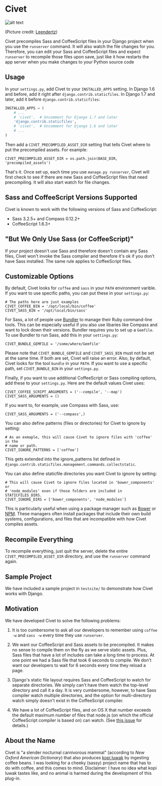 Civet
=====

![alt text](http://upload.wikimedia.org/wikipedia/commons/2/28/Luwak-Katze_in_Kepahiang.jpg "Civet")

(Picture credit: [Leendertz](http://en.wikipedia.org/wiki/Kopi_Luwak#mediaviewer/File:Luwak-Katze_in_Kepahiang.jpg))

Civet precompiles Sass and CoffeeScript files in your Django project when
you use the `runserver` command. It will also watch the file changes for you.
Therefore, you can edit your Sass and CoffeeScript files and expect
`runserver` to recompile those files upon save, just like it how restarts the
app server when you make changes to your Python source code


Usage
-----

In your `settings.py`, add Civet to your `INSTALLED_APPS` setting.
In Django 1.6 and before, add it right after
`django.contrib.staticfiles`. In Django 1.7 and later, add it
before `django.contrib.staticfiles`:

```python
INSTALLED_APPS = (
    # ...
    # 'civet',  # Uncomment for Django 1.7 and later
    'django.contrib.staticfiles',
    # 'civet',  # Uncomment for Django 1.6 and later
    # ...
)
```

Then add a `CIVET_PRECOMPILED_ASSET_DIR` setting that tells Civet where to
put the precompiled assets. For example:

    CIVET_PRECOMPILED_ASSET_DIR = os.path.join(BASE_DIR, 'precompiled_assets')

That's it. Once set up, each time you use `manage.py runserver`, Civet will
first check to see if there are new Sass and CoffeeScript files that need
precompiling. It will also start watch for file changes.


Sass and CoffeeScript Versions Supported
----------------------------------------

Civet is known to work with the following versions of Sass and CoffeeScript:

* Sass 3.2.5+ and Compass 0.12.2+
* CoffeeScript 1.6.3+


"But We Only Use Sass (or CoffeeScript)"
----------------------------------------

If your project doesn't use Sass and therefore doesn't contain any Sass files,
Civet won't invoke the Sass compiler and therefore it's ok if you don't have
Sass installed. The same rule applies to CoffeeScript files.


Customizable Options
--------------------

By default, Civet looks for `coffee` and `sass` in your `PATH` environment
varible. If you want to use specific paths, you can put these in your
`settings.py`:

    # The paths here are just examples
    CIVET_COFFEE_BIN = '/opt/local/bin/coffee'
    CIVET_SASS_BIN = '/opt/local/bin/sass'

For Sass, a lot of people use [Bundler](http://bundler.io/) to manage their
Ruby command-line tools. This can be especially useful if you also use
libaries like Compass and want to lock down their versions. Bundler requires
you to set up a `Gemfile`. To use Bundler to run Sass, add this in your
`settings.py`:

    CIVET_BUNDLE_GEMFILE = '/some/where/Gemfile'

Please note that `CIVET_BUNDLE_GEMFILE` and `CIVET_SASS_BIN` must not be set
at the same time. If both are set, Civet will raise an error. Also, by
default, Civet looks for the tool `bundle` in your `PATH`. If you want to
use a specific path, set `CIVET_BUNDLE_BIN` in your `settings.py`.

Finally, if you want to use additional CoffeeScript or Sass compiling options,
add these to your `settings.py`. Here are the default values Civet uses:

    CIVET_COFFEE_SCRIPT_ARGUMENTS = ('--compile', '--map')
    CIVET_SASS_ARGUMENTS = ()

If you want to, for example, use Compass with Sass, use:

    CIVET_SASS_ARGUMENTS = ('--compass',)

You can also define patterns (files or directories) for Civet to ignore by
setting:

    # As an exmaple, this will cause Civet to ignore files with 'coffee' in the
    # name or path.
    CIVET_IGNORE_PATTERNS = ['coffee']

This gets extended into the ignore_patterns list defined in
`django.contrib.staticfiles.management.commands.collectstatic`.

You can also define staticfile directories you want Civet to ignore by setting:

    # This will cause Civet to ignore files located in 'bower_components' or
    # 'node_modules' even if those folders are included in STATICFILES_DIRS.
    CIVET_IGNORE_DIRS = ['bower_components', 'node_modules']


This is particularly useful when using a package manager such as [Bower](http://bower.io/)
or [NPM](https://www.npmjs.com/).  These managers often install packages that
include their own build systems, configurations, and files that are incompatible
with how Civet compiles assets.

Recompile Everything
--------------------

To recompile everything, just quit the server, delete the entire
`CIVET_PRECOMPILED_ASSET_DIR` directory, and use the `runserver` command
again.


Sample Project
--------------

We have included a sample project in `testsite/` to demonstrate how Civet
works with Django.


Motivation
----------

We have developed Civet to solve the following problems:

1. It is too cumbersome to ask all our developers to remember using
   `coffee -w` and `sass -w` every time they use `runserver`.

2. We want our CoffeeScript and Sass assets to be precompiled. It makes no
   sense to compile them on the fly as we serve static assets. Plus, Sass
   files that have a lot of includes can take a long time to process.
   At one point we had a Sass file that took 6 seconds to compile. We don't
   want our developers to wait for 6 seconds every time they reload a page.

3. Django's static file layout requires Sass and CoffeeScript to watch
   for separate directories. We simply can't have them watch the top-level
   directory and call it a day. It is very cumbersome, however, to have
   Sass compiler watch multiple directories, and the option for
   multi-directory watch simply doesn't exist in the CoffeeScript compiler.

4. We have a lot of CoffeeScript files, and on OS X that number exceeds the
   default maximum number of files that node.js (on which the official
   CoffeeScript compiler is based on) can watch. (See
   [this issue](https://github.com/joyent/node/issues/2479) for details.)


About the Name
--------------

Civet is "a slender nocturnal carnivorous mammal" (according to *New Oxford
American Dictionary*) that also produces
[kopi luwak](http://en.wikipedia.org/wiki/Kopi_Luwak) by ingesting coffee
beans. I was looking for a cheeky (sassy) project name that has to do with
coffee, and this comes to mind. Disclaimer: I have no idea what kopi luwak
tastes like, and no animal is harmed during the development of this plug-in.
